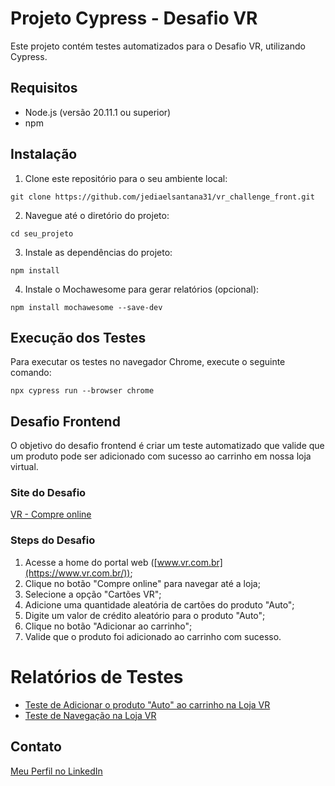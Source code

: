 # Projeto Cypress - Desafio VR

Este projeto contém testes automatizados para o Desafio VR, utilizando Cypress.

## Requisitos

- Node.js (versão 20.11.1 ou superior)
- npm

## Instalação

1. Clone este repositório para o seu ambiente local:
```
git clone https://github.com/jediaelsantana31/vr_challenge_front.git
```
2. Navegue até o diretório do projeto:
```
cd seu_projeto
```
3. Instale as dependências do projeto:
```
npm install
```
4. Instale o Mochawesome para gerar relatórios (opcional):
```
npm install mochawesome --save-dev
```


## Execução dos Testes

Para executar os testes no navegador Chrome, execute o seguinte comando:
```
npx cypress run --browser chrome
```


## Desafio Frontend

O objetivo do desafio frontend é criar um teste automatizado que valide que um produto pode ser adicionado com sucesso ao carrinho em nossa loja virtual.

### Site do Desafio

[VR - Compre online](https://www.vr.com.br/)

### Steps do Desafio

1. Acesse a home do portal web ([www.vr.com.br](https://www.vr.com.br/));
2. Clique no botão "Compre online" para navegar até a loja;
3. Selecione a opção "Cartões VR";
4. Adicione uma quantidade aleatória de cartões do produto "Auto";
5. Digite um valor de crédito aleatório para o produto "Auto";
6. Clique no botão "Adicionar ao carrinho";
7. Valide que o produto foi adicionado ao carrinho com sucesso.

# Relatórios de Testes

- [Teste de Adicionar o produto "Auto" ao carrinho na Loja VR](https://github.com/jediaelsantana31/vr_challenge_front/blob/main/cypress/results/mochawesome.html)
- [Teste de Navegação na Loja VR](https://github.com/jediaelsantana31/vr_challenge_front/blob/main/cypress/results/mochawesome_001.html)

## Contato

[Meu Perfil no LinkedIn](https://www.linkedin.com/in/jediael-santana-34110464/)

